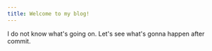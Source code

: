 ```yaml
---
title: Welcome to my blog!
---
```




I do not know what's going on. Let's see what's gonna happen after commit.
